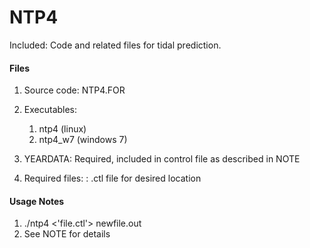 # NTP4
Included: Code and related files for tidal prediction.  

#### Files
1. Source code: NTP4.FOR
2. Executables:
	1. ntp4 (linux)
	2. ntp4_w7 (windows 7)

3. YEARDATA: Required, included in control file as described in NOTE
4. Required files: : .ctl file for desired location

#### Usage Notes
1. ./ntp4 <'file.ctl'> newfile.out
2. See NOTE for details

